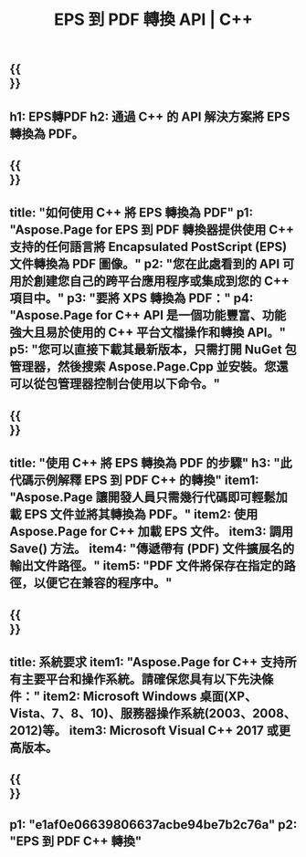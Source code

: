 ﻿---
translation: true
template: /_templates/_conversion-child-cpp.md
title: EPS 到 PDF 轉換 API | C++
url: /cpp/conversion/eps-to-pdf/
description: Aspose.Page 為 C++ API 解決方案提供的 EPS 到 PDF 轉換。適用於 Windows 32 位、Windows 64 位和 Linux 64 位的 C++ 運行時環境。
informat: EPS
outformat: PDF
otherformats: XPS PS
---

{{<section banner>}}
---
h1: EPS轉PDF
h2: 通過 C++ 的 API 解決方案將 EPS 轉換為 PDF。
---

{{<section overview>}}
---
title: "如何使用 C++ 將 EPS 轉換為 PDF"
p1: "Aspose.Page for EPS 到 PDF 轉換器提供使用 C++ 支持的任何語言將 Encapsulated PostScript (EPS) 文件轉換為 PDF 圖像。"
p2: "您在此處看到的 API 可用於創建您自己的跨平台應用程序或集成到您的 C++ 項目中。"
p3: "要將 XPS 轉換為 PDF："
p4: "Aspose.Page for C++ API 是一個功能豐富、功能強大且易於使用的 C++ 平台文檔操作和轉換 API。"
p5: "您可以直接下載其最新版本，只需打開 NuGet 包管理器，然後搜索 Aspose.Page.Cpp 並安裝。您還可以從包管理器控制台使用以下命令。"
---

{{<section feature1>}}
---
title: "使用 C++ 將 EPS 轉換為 PDF 的步驟"
h3: "此代碼示例解釋 EPS 到 PDF C++ 的轉換"
item1: "Aspose.Page 讓開發人員只需幾行代碼即可輕鬆加載 EPS 文件並將其轉換為 PDF。"
item2: 使用 Aspose.Page for C++ 加載 EPS 文件。
item3: 調用 Save() 方法。
item4: "傳遞帶有 (PDF) 文件擴展名的輸出文件路徑。"
item5: "PDF 文件將保存在指定的路徑，以便它在兼容的程序中。"
---

{{<section feature2>}}
---
title: 系統要求
item1: "Aspose.Page for C++ 支持所有主要平台和操作系統。請確保您具有以下先決條件："
item2: Microsoft Windows 桌面(XP、Vista、7、8、10)、服務器操作系統(2003、2008、2012)等。
item3: Microsoft Visual C++ 2017 或更高版本。
---

{{<section gist>}}
---
p1: "e1af0e06639806637acbe94be7b2c76a"
p2: "EPS 到 PDF C++ 轉換"
---

